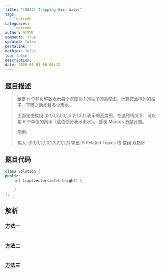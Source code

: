 ```yaml
---
title: "[0042] Trapping Rain Water"
tags:
  - leetcode
categories:
  - leetcode
author: 张学志
comments: true
updated: false
permalink:
mathjax: false
top: false
description: ...
date: 2020-01-01 00:00:42
---
```


## 题目描述

> 给定 n 个非负整数表示每个宽度为 1 的柱子的高度图，计算按此排列的柱子，下雨之后能接多少雨水。 
> 
> 
> 
> 上面是由数组 [0,1,0,2,1,0,1,3,2,1,2,1] 表示的高度图，在这种情况下，可以接 6 个单位的雨水（蓝色部分表示雨水）。 感谢 Marcos 贡献此图。 
> 
> 示例: 
> 
> 输入: [0,1,0,2,1,0,1,3,2,1,2,1]
> 输出: 6 
> Related Topics 栈 数组 双指针

## 题目代码

```cpp
class Solution {
public:
    int trap(vector<int>& height) {
        
    }
};
```

## 解析

### 方法一

```cpp

```

### 方法二

```cpp

```

### 方法三

```cpp

```

